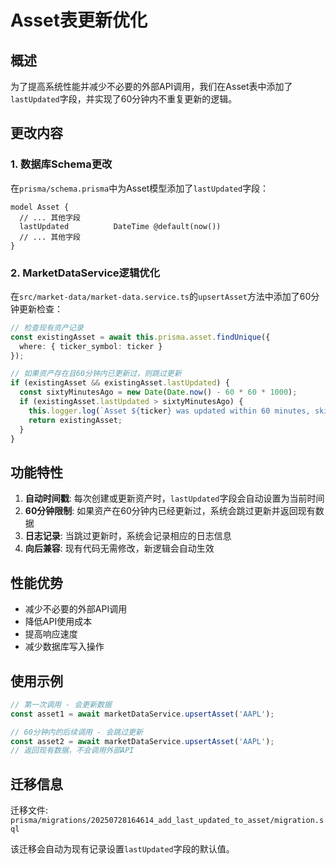 # Asset表更新优化

## 概述

为了提高系统性能并减少不必要的外部API调用，我们在Asset表中添加了`lastUpdated`字段，并实现了60分钟内不重复更新的逻辑。

## 更改内容

### 1. 数据库Schema更改

在`prisma/schema.prisma`中为Asset模型添加了`lastUpdated`字段：

```prisma
model Asset {
  // ... 其他字段
  lastUpdated          DateTime @default(now())
  // ... 其他字段
}
```

### 2. MarketDataService逻辑优化

在`src/market-data/market-data.service.ts`的`upsertAsset`方法中添加了60分钟更新检查：

```typescript
// 检查现有资产记录
const existingAsset = await this.prisma.asset.findUnique({
  where: { ticker_symbol: ticker }
});

// 如果资产存在且60分钟内已更新过，则跳过更新
if (existingAsset && existingAsset.lastUpdated) {
  const sixtyMinutesAgo = new Date(Date.now() - 60 * 60 * 1000);
  if (existingAsset.lastUpdated > sixtyMinutesAgo) {
    this.logger.log(`Asset ${ticker} was updated within 60 minutes, skipping update`);
    return existingAsset;
  }
}
```

## 功能特性

1. **自动时间戳**: 每次创建或更新资产时，`lastUpdated`字段会自动设置为当前时间
2. **60分钟限制**: 如果资产在60分钟内已经更新过，系统会跳过更新并返回现有数据
3. **日志记录**: 当跳过更新时，系统会记录相应的日志信息
4. **向后兼容**: 现有代码无需修改，新逻辑会自动生效

## 性能优势

- 减少不必要的外部API调用
- 降低API使用成本
- 提高响应速度
- 减少数据库写入操作

## 使用示例

```typescript
// 第一次调用 - 会更新数据
const asset1 = await marketDataService.upsertAsset('AAPL');

// 60分钟内的后续调用 - 会跳过更新
const asset2 = await marketDataService.upsertAsset('AAPL');
// 返回现有数据，不会调用外部API
```

## 迁移信息

迁移文件: `prisma/migrations/20250728164614_add_last_updated_to_asset/migration.sql`

该迁移会自动为现有记录设置`lastUpdated`字段的默认值。 